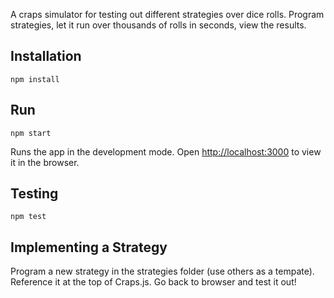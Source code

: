 A craps simulator for testing out different strategies over dice rolls.  Program strategies, let it run over thousands of rolls in seconds, view the results.

## Installation

`npm install`


## Run
`npm start`

Runs the app in the development mode.
Open [http://localhost:3000](http://localhost:3000) to view it in the browser.

## Testing
`npm test`

## Implementing a Strategy
Program a new strategy in the strategies folder (use others as a tempate).  Reference it at the top of Craps.js.  Go back to browser and test it out!
